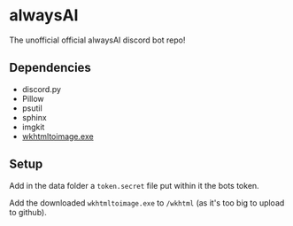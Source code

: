 # alwaysAI
The unofficial official alwaysAI discord bot repo!

## Dependencies
* discord.py
* Pillow
* psutil
* sphinx
* imgkit
* [wkhtmltoimage.exe](https://wkhtmltopdf.org/downloads.html)

## Setup
Add in the data folder a `token.secret` file put within it the bots token.

Add the downloaded `wkhtmltoimage.exe` to `/wkhtml` (as it's too big to upload to github).
